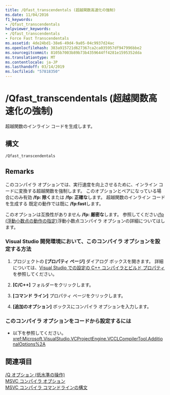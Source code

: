```yaml
---
title: /Qfast_transcendentals (超越関数高速化の強制)
ms.date: 11/04/2016
f1_keywords:
- /Qfast_transcendentals
helpviewer_keywords:
- /Qfast_transcendentals
- Force Fast Transcendentals
ms.assetid: 4de24bd1-38e6-49d4-9a05-04c9937d24ac
ms.openlocfilehash: 383a915721d627367ca2ca035957df947996bbe2
ms.sourcegitcommit: 8105b7003b89b73b4359644ff4281e1595352dda
ms.translationtype: MT
ms.contentlocale: ja-JP
ms.lasthandoff: 03/14/2019
ms.locfileid: "57818350"
---
```

# <a name="qfasttranscendentals-force-fast-transcendentals"></a>/Qfast_transcendentals (超越関数高速化の強制)

超越関数のインライン コードを生成します。

## <a name="syntax"></a>構文

```
/Qfast_transcendentals
```

## <a name="remarks"></a>Remarks

このコンパイラ オプションでは、実行速度を向上させるために、インライン コードに変換する超越関数を強制します。 このオプションとペアになっている場合にのみ有効 **/fp: 除く**または **/fp: 正確な**します。 超越関数のインライン コードを生成する 既定の動作では既に **/fp:fast**します。

このオプションは互換性がありません **/fp: 厳密な**します。 参照してください[/fp (浮動小数点の動作の指定)](fp-specify-floating-point-behavior.md)浮動小数点コンパイラ オプションの詳細についてはします。

### <a name="to-set-this-compiler-option-in-the-visual-studio-development-environment"></a>Visual Studio 開発環境において、このコンパイラ オプションを設定する方法

1. プロジェクトの **[プロパティ ページ]** ダイアログ ボックスを開きます。 詳細については、[Visual Studio での設定の C++ コンパイラとビルド プロパティ](../working-with-project-properties.md)を参照してください。

1. **[C/C++]** フォルダーをクリックします。

1. **[コマンド ライン]** プロパティ ページをクリックします。

1. **[追加のオプション]** ボックスにコンパイラ オプションを入力します。

### <a name="to-set-this-compiler-option-programmatically"></a>このコンパイラ オプションをコードから設定するには

- 以下を参照してください。<xref:Microsoft.VisualStudio.VCProjectEngine.VCCLCompilerTool.AdditionalOptions%2A>

## <a name="see-also"></a>関連項目

[/Q オプション (低水準の操作)](q-options-low-level-operations.md)<br/>
[MSVC コンパイラ オプション](compiler-options.md)<br/>
[MSVC コンパイラ コマンドラインの構文](compiler-command-line-syntax.md)
